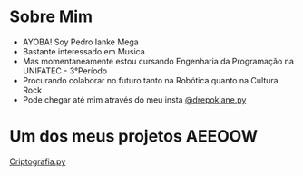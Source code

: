 # Sobre Mim

- AYOBA! Soy Pedro Ianke Mega
- Bastante interessado em Musica
- Mas momentaneamente estou cursando Engenharia da Programação na UNIFATEC - 3°Período
- Procurando colaborar no futuro tanto na Robótica quanto na Cultura Rock
- Pode chegar até mim através do meu insta <a href="https://www.instagram.com/drepokiane/related_profiles/">@drepokiane.py</a>

# Um dos meus projetos AEEOOW

<a href="https://github.com/Kiane64/Projetos">Criptografia.py</a>

